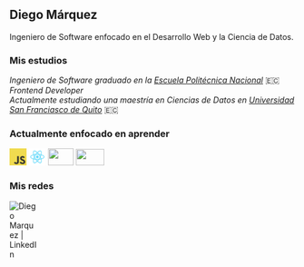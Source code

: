 ## Diego Márquez

Ingeniero de Software enfocado en el Desarrollo Web y la Ciencia de Datos.

### Mis estudios
*Ingeniero de Software graduado en la [Escuela Politécnica Nacional](https://www.epn.edu.ec)* 🇪🇨
<br>
*Frontend Developer*
<br>
*Actualmente estudiando una maestría en Ciencias de Datos en [Universidad San Franciasco de Quito](https://www.usfq.edu.ec/es/posgrados/maestria-en-ciencia-de-datos)* 🇪🇨

### Actualmente enfocado en aprender
<img width="30" height="30" src="https://raw.githubusercontent.com/github/explore/80688e429a7d4ef2fca1e82350fe8e3517d3494d/topics/javascript/javascript.png">
<img width="30" src="https://raw.githubusercontent.com/github/explore/80688e429a7d4ef2fca1e82350fe8e3517d3494d/topics/react/react.png">
<img width="45" height="30" src="https://upload.wikimedia.org/wikipedia/commons/thumb/d/d9/Node.js_logo.svg/1280px-Node.js_logo.svg.png">
<img width="50" height="29" src="https://www.python.org/static/community_logos/python-logo-inkscape.svg">

### Mis redes
<span>
  <a href="https://www.linkedin.com/in/diego-marquezec/">
    <img align="left" alt="Diego Marquez | LinkedIn " width="50px" src="https://upload.wikimedia.org/wikipedia/commons/e/e9/Linkedin_icon.svg" />
  </a>  
</span>

